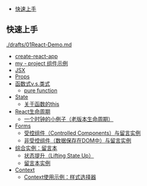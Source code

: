 
<!-- @import "[TOC]" {cmd="toc" depthFrom=1 depthTo=6 orderedList=false} -->

<!-- code_chunk_output -->

- [快速上手](#快速上手)

<!-- /code_chunk_output -->

## 快速上手
[./drafts/01React-Demo.md](./drafts/01React-Demo.md)

- [create-react-app](./drafts/01React-Demo.md#create-react-app)
- [my - project 组件示例](./drafts/01React-Demo.md#my-project-组件示例)
- [JSX](./drafts/01React-Demo.md#jsx)
- [Props](./drafts/01React-Demo.md#props)
- [函数式v.s.类式](./drafts/01React-Demo.md#函数式vs类式)
  - [pure function](./drafts/01React-Demo.md#pure-function)
- [State](./drafts/01React-Demo.md#state)
  - [关于函数的this](./drafts/01React-Demo.md#关于函数的this)
- [React生命周期](./drafts/01React-Demo.md#react生命周期)
  - [一个时钟的小例子（老版本生命周期）](./drafts/01React-Demo.md#一个时钟的小例子老版本生命周期)
- [Forms](./drafts/01React-Demo.md#forms)
  - [受控组件（Controlled Components）与留言实例](./drafts/01React-Demo.md#受控组件controlled-components与留言实例)
  - [非受控组件（数据保存在DOM中）与留言实例](./drafts/01React-Demo.md#非受控组件数据保存在dom中与留言实例)
- [综合实例：留言本](./drafts/01React-Demo.md#综合实例留言本)
  - [状态提升（Lifting State Up）](./drafts/01React-Demo.md#状态提升lifting-state-up)
  - [留言本实例](./drafts/01React-Demo.md#留言本实例)
- [Context](./drafts/01React-Demo.md#context)
  - [Context使用示例：样式选择器](./drafts/01React-Demo.md#context使用示例样式选择器)
